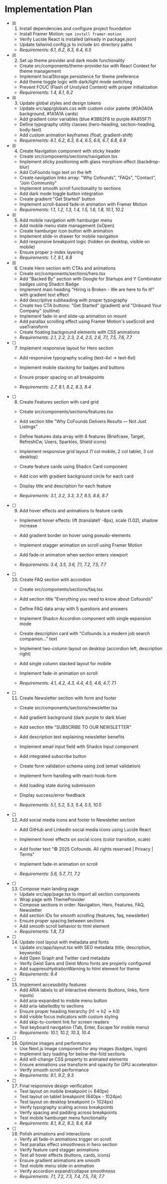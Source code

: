 # Implementation Plan

- [x] 1. Install dependencies and configure project foundation

  - Install Framer Motion: `npm install framer-motion`
  - Verify Lucide React is installed (already in package.json)
  - Update tailwind.config.js to include src directory paths
  - _Requirements: 6.1, 6.2, 6.3, 6.4, 6.5_

- [x] 2. Set up theme provider and dark mode functionality

  - Create src/components/theme-provider.tsx with React Context for theme management
  - Implement localStorage persistence for theme preference
  - Add theme toggle logic with dark/light mode switching
  - Prevent FOUC (Flash of Unstyled Content) with proper initialization
  - _Requirements: 1.4, 6.1, 6.2_

- [x] 3. Update global styles and design tokens

  - Update src/app/globals.css with custom color palette (#0A0A0A background, #1A1A1A cards)
  - Add gradient color variables (blue #3B82F6 to purple #A855F7)
  - Define typography utility classes (hero-heading, section-heading, body-text)
  - Add custom animation keyframes (float, gradient-shift)
  - _Requirements: 6.1, 6.2, 6.3, 6.4, 6.5, 6.6, 6.7, 6.8, 6.9_

- [x] 4. Create Navigation component with sticky header

  - Create src/components/sections/navigation.tsx
  - Implement sticky positioning with glass morphism effect (backdrop-blur)
  - Add CoFounds logo text on the left
  - Create navigation links array: "Why Cofounds", "FAQs", "Contact", "Join Community"
  - Implement smooth scroll functionality to sections
  - Add dark mode toggle button integration
  - Create gradient "Get Started" button
  - Implement scroll-based fade-in animation with Framer Motion
  - _Requirements: 1.1, 1.2, 1.3, 1.4, 1.5, 1.6, 1.8, 10.1, 10.2_

- [x] 5. Add mobile navigation with hamburger menu

  - Add mobile menu state management (isOpen)
  - Create hamburger icon button with animation
  - Implement slide-in drawer for mobile navigation
  - Add responsive breakpoint logic (hidden on desktop, visible on mobile)
  - Ensure proper z-index layering
  - _Requirements: 1.7, 8.1, 8.8_

- [x] 6. Create Hero section with CTAs and animations



  - Create src/components/sections/hero.tsx
  - Add "Backed By" section with Google for Startups and Y Combinator badges using Shadcn Badge
  - Implement main heading "Hiring is Broken - We are here to fix it!" with gradient text effect
  - Add descriptive subheading with proper typography
  - Create two CTA buttons: "Get Started" (gradient) and "Onboard Your Company" (outline)
  - Implement fade-in and slide-up animation on mount
  - Add parallax scrolling effect using Framer Motion's useScroll and useTransform
  - Create floating background elements with CSS animations
  - _Requirements: 2.1, 2.2, 2.3, 2.4, 2.5, 2.6, 7.1, 7.5, 7.6, 7.7_


- [ ] 7. Implement responsive layout for Hero section

  - Add responsive typography scaling (text-4xl → text-6xl)
  - Implement mobile stacking for badges and buttons
  - Ensure proper spacing on all breakpoints


  - _Requirements: 2.7, 8.1, 8.2, 8.3, 8.4_

- [ ] 8. Create Features section with card grid

  - Create src/components/sections/features.tsx
  - Add section title "Why CoFounds Delivers Results — Not Just Listings"
  - Define features data array with 6 features (Briefcase, Target, RefreshCw, Users, Sparkles, Shield icons)
  - Implement responsive grid layout (1 col mobile, 2 col tablet, 3 col desktop)
  - Create feature cards using Shadcn Card component

  - Add icon with gradient background circle for each card
  - Display title and description for each feature
  - _Requirements: 3.1, 3.2, 3.3, 3.7, 8.5, 8.6, 8.7_

- [ ] 9. Add hover effects and animations to feature cards

  - Implement hover effects: lift (translateY -8px), scale (1.02), shadow increase


  - Add gradient border on hover using pseudo-elements
  - Implement stagger animation on scroll using Framer Motion
  - Add fade-in animation when section enters viewport
  - _Requirements: 3.4, 3.5, 3.6, 7.1, 7.2, 7.5, 7.7_

- [ ] 10. Create FAQ section with accordion

  - Create src/components/sections/faq.tsx
  - Add section title "Everything you need to know about Cofounds"
  - Define FAQ data array with 5 questions and answers


  - Implement Shadcn Accordion component with single expansion mode
  - Create description card with "Cofounds is a modern job search companion..." text
  - Implement two-column layout on desktop (accordion left, description right)
  - Add single column stacked layout for mobile
  - Implement fade-in animation on scroll
  - _Requirements: 4.1, 4.2, 4.3, 4.4, 4.5, 4.6, 4.7, 7.1_

- [ ] 11. Create Newsletter section with form and footer

  - Create src/components/sections/newsletter.tsx
  - Add gradient background (dark purple to dark blue)
  - Add section title "SUBSCRIBE TO OUR NEWSLETTER"

  - Add description text explaining newsletter benefits
  - Implement email input field with Shadcn Input component
  - Add integrated subscribe button
  - Create form validation schema using zod (email validation)
  - Implement form handling with react-hook-form
  - Add loading state during submission
  - Display success/error feedback


  - _Requirements: 5.1, 5.2, 5.3, 5.4, 5.5, 10.5_

- [ ] 12. Add social media icons and footer to Newsletter section

  - Add GitHub and LinkedIn social media icons using Lucide React
  - Implement hover effects on social icons (color transition, scale)
  - Add footer text "© 2025 Cofounds. All rights reserved | Privacy | Terms"
  - Implement fade-in animation on scroll


  - _Requirements: 5.6, 5.7, 7.1, 7.2_

- [ ] 13. Compose main landing page

  - Update src/app/page.tsx to import all section components
  - Wrap page with ThemeProvider
  - Compose sections in order: Navigation, Hero, Features, FAQ, Newsletter
  - Add section IDs for smooth scrolling (features, faq, newsletter)
  - Ensure proper spacing between sections
  - Add smooth scroll behavior to html element
  - _Requirements: 1.8, 7.3_

- [ ] 14. Update root layout with metadata and fonts

  - Update src/app/layout.tsx with SEO metadata (title, description, keywords)
  - Add Open Graph and Twitter card metadata
  - Verify Geist Sans and Geist Mono fonts are properly configured
  - Add suppressHydrationWarning to html element for theme
  - _Requirements: 9.4_

- [ ] 15. Implement accessibility features

  - Add ARIA labels to all interactive elements (buttons, links, form inputs)
  - Add aria-expanded to mobile menu button
  - Add aria-labelledby to sections
  - Ensure proper heading hierarchy (h1 → h2 → h3)
  - Add visible focus indicators with custom styling
  - Add skip-to-content link for screen readers
  - Test keyboard navigation (Tab, Enter, Escape for mobile menu)
  - _Requirements: 10.1, 10.2, 10.3, 10.4_

- [ ] 16. Optimize images and performance

  - Use Next.js Image component for any images (badges, logos)
  - Implement lazy loading for below-the-fold sections
  - Add will-change CSS property to animated elements
  - Ensure animations use transform and opacity for GPU acceleration
  - Verify smooth scroll performance
  - _Requirements: 9.1, 9.2, 9.3_

- [ ] 17. Final responsive design verification

  - Test layout on mobile breakpoint (< 640px)
  - Test layout on tablet breakpoint (640px - 1024px)
  - Test layout on desktop breakpoint (> 1024px)
  - Verify typography scaling across breakpoints
  - Verify spacing and padding across breakpoints
  - Test mobile hamburger menu functionality
  - _Requirements: 8.1, 8.2, 8.3, 8.4, 8.8_

- [ ] 18. Polish animations and interactions
  - Verify all fade-in animations trigger on scroll
  - Test parallax effect smoothness in hero section
  - Verify feature card stagger animations
  - Test all hover effects (buttons, cards, icons)
  - Ensure gradient animations are smooth
  - Test mobile menu slide-in animation
  - Verify accordion expand/collapse smoothness
  - _Requirements: 7.1, 7.2, 7.3, 7.4, 7.5, 7.6, 7.7_
